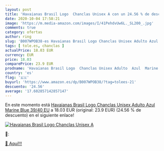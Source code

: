```yaml
---
layout: post
title: 'Havaianas Brasil Logo  Chanclas Unisex A con un 24.56 % de descuento'
date: 2020-10-04 17:58:21
image: 'https://m.media-amazon.com/images/I/41PehdvUw6L._SL200_.jpg'
comments: true
category: ofertas
author: ring
slug: 'B007WPOB38-es Havaianas Brasil Logo Chanclas Unisex Adulto Azul Marine...'
tags: [ tole.es, chanclas ]
actualPrice: 18.03 EUR
currency: EUR
price: 18.03
comparePrice: 23.9 EUR
prodname: 'Havaianas Brasil Logo  Chanclas Unisex Adulto  Azul  Marine Blue   39/40 EU'
country: 'es'
flag: '🇪🇸'
buyurl: 'https://www.amazon.es/dp/B007WPOB38/?tag=tolees-21'
descuento: '24.56'
average: '17.602857142857147'
---
```


En este momento está [Havaianas Brasil Logo  Chanclas Unisex Adulto  Azul  Marine Blue   39/40 EU](https://www.amazon.es/dp/B007WPOB38/?tag=tolees-21) a 18.03 EUR (original: 23.9 EUR) (24.56 %  de descuento) en el siguiente enlace!

[![Havaianas Brasil Logo  Chanclas Unisex A](https://m.media-amazon.com/images/I/41PehdvUw6L._SL200_.jpg)](https://www.amazon.es/dp/B007WPOB38/?tag=tolees-21)

🔎:


[🛒 Aquí!!!](https://www.amazon.es/dp/B007WPOB38/?tag=tolees-21)
